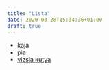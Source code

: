 ```yaml
---
title: "Lista"
date: 2020-03-28T15:34:36+01:00
draft: true
---
```

- kaja 
- pia
- [vizsla kutya](/vizsla/)
